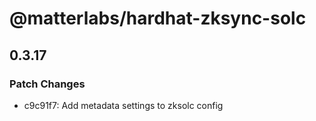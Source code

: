 # @matterlabs/hardhat-zksync-solc

## 0.3.17

### Patch Changes

- c9c91f7: Add metadata settings to zksolc config
